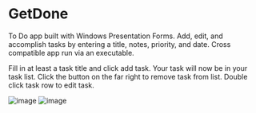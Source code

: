 # GetDone
To Do app built with Windows Presentation Forms. Add, edit, and accomplish tasks by entering a title, notes, priority, and date. Cross compatible app run via an executable.


Fill in at least a task title and click add task. Your task will now be in your task list. Click the button on the far right to remove task from list. Double click task row to edit task. 

![image](https://user-images.githubusercontent.com/71290233/128257110-ef896eae-cde6-450c-b10f-febe809a9706.png)
![image](https://user-images.githubusercontent.com/71290233/128257295-50d4aa71-4d8e-4e77-9d14-0bd0c99c4817.png)
